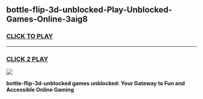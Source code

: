 
## bottle-flip-3d-unblocked-Play-Unblocked-Games-Online-3aig8
<h3>
<a href="https://premium76.site?title=bottle-flip-3d-unblocked&ref=25A">CLICK TO PLAY</a></h3>
<hr>

<h3>
<a href="https://premium76.site?title=bottle-flip-3d-unblocked&ref=25A">CLICK 2 PLAY</a>
  
</h3>

<a href="https://premium76.site?title=bottle-flip-3d-unblocked&ref=25A"><img src="https://clearcache.store/games.png"></a>


**bottle-flip-3d-unblocked games unblocked: Your Gateway to Fun and Accessible Online Gaming**

